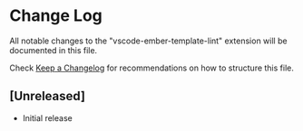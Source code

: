 # Change Log

All notable changes to the "vscode-ember-template-lint" extension will be documented in this file.

Check [Keep a Changelog](http://keepachangelog.com/) for recommendations on how to structure this file.

## [Unreleased]

- Initial release